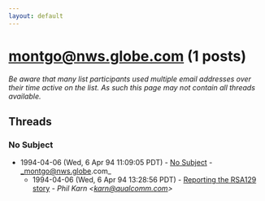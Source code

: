```yaml
---
layout: default
---
```


# montgo@nws.globe.com (1 posts)

_Be aware that many list participants used multiple email addresses over their time active on the list. As such this page may not contain all threads available._

## Threads

### No Subject
+ 1994-04-06 (Wed, 6 Apr 94 11:09:05 PDT) - [No Subject](/archive/1994/04/40dfb4779707a5d95345bd2a836fdfb7950af5dc5eaea4a3984cb08f80251144) - _montgo@nws.globe.com_
  + 1994-04-06 (Wed, 6 Apr 94 13:28:56 PDT) - [Reporting the RSA129 story](/archive/1994/04/95b9232ad2e05e555e8bca1fa7bcefe22983be1f56667616554e34435c111eb4) - _Phil Karn \<karn@qualcomm.com\>_

